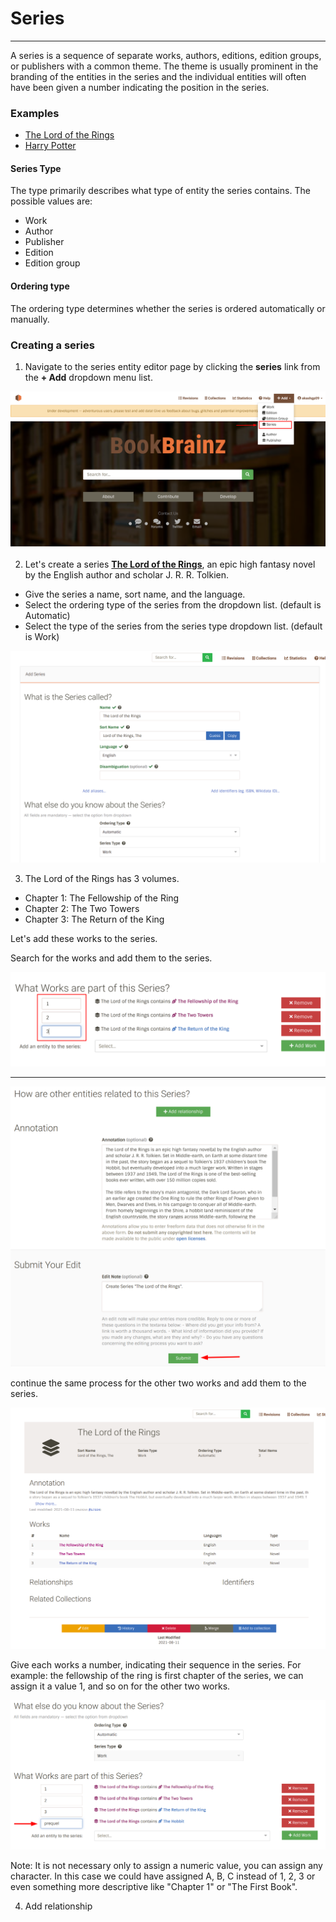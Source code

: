 # Series 
-------
A series is a sequence of separate works, authors, editions, edition groups, or publishers with a common theme. The theme is usually prominent in the branding of the entities in the series and the individual entities will often have been given a number indicating the position in the series.

### Examples

- [The Lord of the Rings](https://test.bookbrainz.org/series/e9ffde6e-ffa7-4fe3-b8c5-e548bcbcc938)
- [Harry Potter](https://test.bookbrainz.org/series/e9ffde6e-ffa7-4fe3-b8c5-e548bcbcc938)

#### Series Type
The type primarily describes what type of entity the series contains. The possible values are:

- Work 
- Author 
- Publisher
- Edition
- Edition group 

#### Ordering type
The ordering type determines whether the series is ordered automatically or manually.

### Creating a series

1) Navigate to the series entity editor page by clicking the **series** link from the **+ Add** dropdown menu list.

![series link](../images/series-1.png)

2) Let's create a series [**The Lord of the Rings**](https://en.wikipedia.org/wiki/The_Lord_of_the_Rings), an epic high fantasy novel by the English author and scholar J. R. R. Tolkien.

- Give the series a name, sort name, and the language.
- Select the ordering type of the series from the dropdown list. (default is Automatic)
- Select the type of the series from the series type dropdown list. (default is Work)

![series editor](../images/series-2.png)


3) The Lord of the Rings has 3 volumes.

- Chapter 1: The Fellowship of the Ring
- Chapter 2: The Two Towers
- Chapter 3: The Return of the King

Let's add these works to the series.

Search for the works and add them to the series.

<!-- ![series editor](../images/series-4.png) -->

<!-- ------- -->
![series editor](../images/series-6.png)


------


![series editor](../images/series-7.png)

continue the same process for the other two works and add them to the series.

![series editor](../images/series-8.png)

Give each works a number, indicating their sequence in the series. For example: the fellowship of the ring is first chapter of the series, we can assign it a value 1, and so on for the other two works.

![series editor](../images/series-9.png)

Note: It is not necessary only to assign a numeric value, you can assign any character. In this case we could have assigned A, B, C instead of 1, 2, 3 or even something more descriptive like "Chapter 1" or "The First Book".

4) Add relationship


